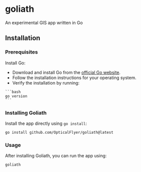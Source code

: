 # goliath
An experimental GIS app written in Go

## Installation

### Prerequisites
Install Go:
   - Download and install Go from the [official Go website](https://go.dev/dl/).
   - Follow the installation instructions for your operating system.
   - Verify the installation by running:

    ```bash
    go version
    ```

### Installing Goliath
Install the app directly using `go install`:
```bash
go install github.com/OpticalFlyer/goliath@latest
```

### Usage
After installing Goliath, you can run the app using:
```bash
goliath
```
